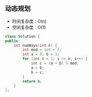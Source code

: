 ## 动态规划

- 时间复杂度：O(n)
- 空间复杂度：O(1)

```c++
class Solution {
public:
    int numWays(int n) {
        int mod = 1e9 + 7;
        int a = 0, b = 1;
        for (int i = 1; i <= n; i++) {
            int c = (a + b) % mod;
            a = b;
            b = c;
        }
        return b;
    }
};
```
